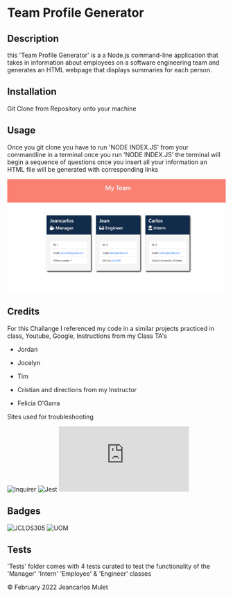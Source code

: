 # Team Profile Generator

## Description

this 'Team Profile Generator' is a  a Node.js command-line application that takes in information about employees on a software engineering team and generates an HTML webpage that displays summaries for each person.




## Installation

Git Clone from Repository onto your machine

## Usage
Once you git clone you have to run 'NODE INDEX.JS' from your commandline in a terminal
once you run 'NODE INDEX.JS' the terminal will begin a sequence of questions
once you insert all your information an HTML file will be generated with corresponding links



![Screenshot](assets/images/screenshot.png)


## Credits
For this Challange I referenced my code in a similar projects practiced in class, Youtube, Google, Instructions from my Class TA's

- Jordan
- Jocelyn
- Tim
- Cristian
and directions from my Instructor

- Felicia O'Garra

Sites used for troubleshooting

![Inquirer](https://www.npmjs.com/package/inquirer)
![Jest](https://www.npmjs.com/package/jest)
![NPM ERR Missing Script ](https://www.partitionwizard.com/partitionmanager/npm-err-missing-script-start.html)

## Badges

![JCLOS305](https://img.shields.io/badge/Orchestrated%20by-JCLOS305-blue)
![UOM](https://img.shields.io/badge/University%20of-Miami-orange)





## Tests

'Tests' folder comes with 4 tests curated to test the functionality of the 'Manager' 'Intern' 'Employee' & 'Engineer' classes

© February 2022 Jeancarlos Mulet
